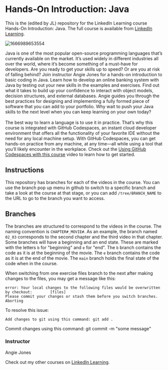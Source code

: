 # Hands-On Introduction: Java

This is the (edited by JL) repository for the LinkedIn Learning course Hands-On Introduction: Java. The full course is available from [LinkedIn Learning][lil-course-url].

![1666989653554](https://user-images.githubusercontent.com/25848438/202252164-1ad893de-11f0-47a3-8a73-689f3b0a1c60.jpg)

Java is one of the most popular open-source programming languages that’s currently available on the market. It’s used widely in different industries all over the world, where it’s become something of a must-have for developers. Are you ready to get your skills up to speed? Or are you at risk of falling behind? Join instructor Angie Jones for a hands-on introduction to basic coding in Java. Learn how to develop an online banking system with Java by testing out your new skills in the examples and exercises. Find out what it takes to build up your confidence to interact with object models, decision structures, and external databases. Angie guides you through the best practices for designing and implementing a fully formed piece of software that you can add to your portfolio. Why wait to push your Java skills to the next level when you can keep learning on your own today?<br><br>The best way to learn a language is to use it in practice. That’s why this course is integrated with GitHub Codespaces, an instant cloud developer environment that offers all the functionality of your favorite IDE without the need for any local machine setup. With GitHub Codespaces, you can get hands-on practice from any machine, at any time—all while using a tool that you’ll likely encounter in the workplace. Check out the [Using GitHub Codespaces with this course][gcs-video-url] video to learn how to get started.

## Instructions

This repository has branches for each of the videos in the course. You can use the branch pop up menu in github to switch to a specific branch and take a look at the course at that stage, or you can add `/tree/BRANCH_NAME` to the URL to go to the branch you want to access.

## Branches

The branches are structured to correspond to the videos in the course. The naming convention is `CHAPTER#_MOVIE#`. As an example, the branch named `02_03` corresponds to the second chapter and the third video in that chapter.
Some branches will have a beginning and an end state. These are marked with the letters `b` for "beginning" and `e` for "end". The `b` branch contains the code as it is at the beginning of the movie. The `e` branch contains the code as it is at the end of the movie. The `main` branch holds the final state of the code when in the course.

When switching from one exercise files branch to the next after making changes to the files, you may get a message like this:

    error: Your local changes to the following files would be overwritten by checkout:        [files]
    Please commit your changes or stash them before you switch branches.
    Aborting

To resolve this issue:

    Add changes to git using this command: git add .
 Commit changes using this command: git commit -m "some message"

### Instructor

Angie Jones

Check out my other courses on [LinkedIn Learning](https://www.linkedin.com/learning/instructors/angie-jones).

[lil-course-url]: https://www.linkedin.com/learning/hands-on-introduction-java
[gcs-video-url]: https://www.linkedin.com/learning/hands-on-introduction-java/using-github-codespaces-with-this-course
